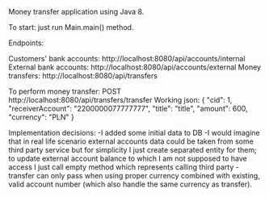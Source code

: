 Money transfer application using Java 8.

To start: just run Main.main() method.

Endpoints:

Customers' bank accounts: http://localhost:8080/api/accounts/internal
External bank accounts: http://localhost:8080/api/accounts/external
Money transfers: http://localhost:8080/api/transfers

To perform money transfer:
POST http://localhost:8080/api/transfers/transfer
Working json:
{
    "cid": 1,
    "receiverAccount": "2200000077777777",
    "title": "title",
    "amount": 600,
    "currency": "PLN"
}

Implementation decisions:
-I added some initial data to DB
-I would imagine that in real life scenario external accounts data could be taken from some third party
service but for simplicity I just create separated entity for them; to update external account balance
to which I am not supposed to have access I just call empty method which represents calling third party
-transfer can only pass when using proper currency combined with existing, valid account number
(which also handle the same currency as transfer).